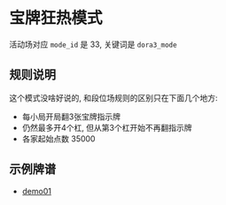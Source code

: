 # 宝牌狂热模式

活动场对应 `mode_id` 是 33, 关键词是 `dora3_mode`

## 规则说明

这个模式没啥好说的, 和段位场规则的区别只在下面几个地方:

- 每小局开局翻3张宝牌指示牌
- 仍然最多开4个杠, 但从第3个杠开始不再翻指示牌
- 各家起始点数 35000

## 示例牌谱

- [demo01](demo01.js)
